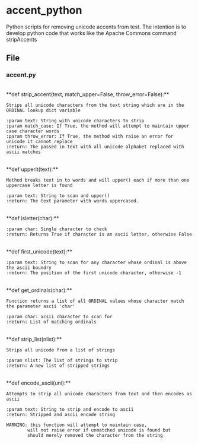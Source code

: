# accent_python
Python scripts for removing unicode accents from test.  The intention is to develop python code that works like the Apache Commons command stripAccents


## File
### accent.py
<br/>
**def strip_accent(text, match_upper=False, throw_error=False):**

    Strips all unicode characters from the text string which are in the ORDINAL lookup dict variable

    :param text: String with unicode characters to strip
    :param match_case: If True, the method will attempt to maintain upper case character words
    :param throw_error: If True, the method with raise an error for unicode it cannot replace
    :return: The passed in text with all unicode alphabet replaced with ascii matches

<br/>
**def upperit(text):**

    Method breaks text in to words and will upper() each if more than one uppercase letter is found

    :param text: String to scan and upper()
    :return: The text parameter with words uppercased.

<br/>
**def isletter(char):**

    :param char: Single character to check
    :return: Returns True if character is an ascii letter, otherwise False

<br/>
**def first_unicode(text):**

    :param text: String to scan for any character whose ordinal is above the ascii boundry
    :return: The position of the first unicode character, otherwise -1

<br/>
**def get_ordinals(char):**

    Function returns a list of all ORDINAL values whose character match the parameter ascii 'char'

    :param char: acsii character to scan for
    :return: List of matching ordinals

<br/>
**def strip_list(nlist):**

    Strips all unicode from a list of strings

    :param nlist: The list of strings to strip
    :return: A new list of stripped strings

<br/>
**def encode_ascii(uni):**

    Attempts to strip all unicode characters from text and then encodes as ascii

    :param text: String to strip and encode to ascii
    :return: Stripped and ascii encode string

    WARNING: this function will attempt to maintain case,
            will not raise error if unmatched unicode is found but
            should merely removed the character from the string

